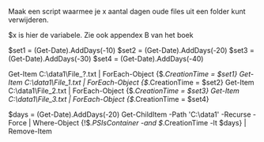 Maak een script waarmee je x aantal dagen oude files uit een folder kunt verwijderen.

$x is hier de variabele. Zie ook appendex B van het boek

$set1 = (Get-Date).AddDays(-10)
$set2 = (Get-Date).AddDays(-20)
$set3 = (Get-Date).AddDays(-30)
$set4 = (Get-Date).AddDays(-40)

Get-Item C:\data1\File_?.txt | ForEach-Object {$_.CreationTime = $set1}
Get-Item C:\data1\File_1.txt | ForEach-Object {$_.CreationTime = $set2}
Get-Item C:\data1\File_2.txt | ForEach-Object {$_.CreationTime = $set3}
Get-Item C:\data1\File_3.txt | ForEach-Object {$_.CreationTime = $set4}

$days = (Get-Date).AddDays(-20)
Get-ChildItem -Path 'C:\data1' -Recurse -Force | Where-Object {!$_.PSIsContainer -and $_.CreationTime -lt $days} | Remove-Item 
